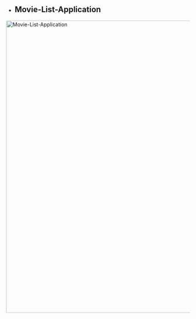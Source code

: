 - ## Movie-List-Application

<img width="800" alt="Movie-List-Application" src="https://user-images.githubusercontent.com/54522567/95141400-0b487780-07ac-11eb-841c-f56b84c49147.JPG">
